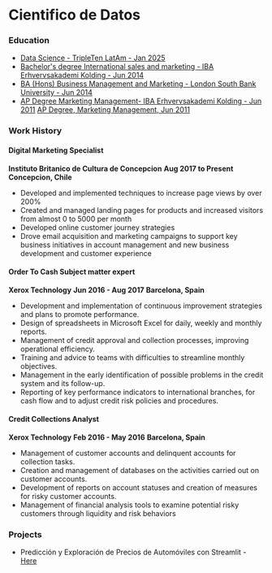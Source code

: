 # Cientifico de Datos

### Education

* <u>Data Science - [TripleTen LatAm](https://tripleten.com/es-chl/) - Jan 2025</u>
* <u>Bachelor's degree International sales and marketing - [IBA Erhvervsakademi Kolding](https://iba.dk/international/bachelor/bsc-in-international-business-management/) - Jun 2014</u>
* <u>BA (Hons) Business Management and Marketing - [London South Bank University](https://www.lsbu.ac.uk/study/course-finder/ba-hons-business-management-marketing) - Jun 2014</u>
* <u>AP Degree Marketing Management-  [IBA Erhvervsakademi Kolding](https://iba.dk/fuldtidsuddannelser/professionsbachelor/international-handel-og-markedsfoering/) - Jun 2011</u>
<u>AP Degree, Marketing Management, Jun 2011</u>

### Work History

#### Digital Marketing Specialist
**Instituto Britanico de Cultura de Concepcion**
**Aug 2017 to Present**
**Concepcion, Chile**
- Developed and implemented techniques to increase page views by over 200%
- Created and managed landing pages for products and increased visitors from almost 0 to 5000 per month
- Developed online customer journey strategies
- Drove email acquisition and marketing campaigns to support key business initiatives in account management and new business development and customer experience

#### Order To Cash Subject matter expert
**Xerox Technology**
**Jun 2016 - Aug 2017**
**Barcelona, Spain**
- Development and implementation of continuous improvement strategies and plans to promote performance.
- Design of spreadsheets in Microsoft Excel for daily, weekly and monthly reports.
- Management of credit approval and collection processes, improving operational efficiency.
- Training and advice to teams with difficulties to streamline monthly objectives.
- Management in the early identification of possible problems in the credit system and its follow-up.
- Reporting of key performance indicators to international branches, for cash flow and to adjust credit risk policies and procedures.

#### Credit Collections Analyst
**Xerox Technology**
**Feb 2016 - May 2016**
**Barcelona, Spain**
- Management of customer accounts and delinquent accounts for collection tasks.
- Creation and management of databases on the activities carried out on customer accounts.
- Development of reports on account statuses and creation of measures for risky customer accounts.
- Management of financial analysis tools to examine potential risky customers through liquidity and risk behaviors

### Projects
* Predicción y Exploración de Precios de Automóviles con Streamlit - [Here](https://bokols.github.io/Prediccion_y_Exploracion_de_Precios_de_Automiviles_con_Streamlit/)

